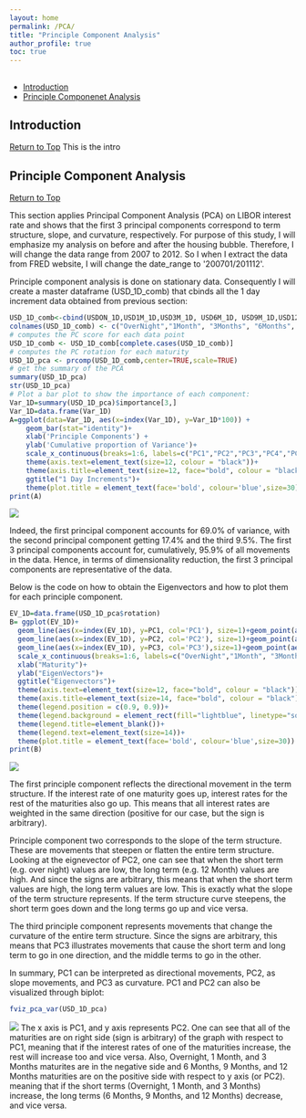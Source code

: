 ```yaml
---
layout: home
permalink: /PCA/
title: "Principle Component Analysis"
author_profile: true
toc: true
---
```


##  <a name="toc"/>
- [Introduction](#Introduction)
- [Principle Componenet Analysis](#Principle)


## Introduction <a name="Introduction"/>
[Return to Top](#toc)
This is the intro

## Principle Component Analysis <a name="Principle"/> 
[Return to Top](#toc)

This section applies Principal Component Analysis (PCA) on LIBOR interest rate and shows that the first 3 principal components correspond to term structure, slope, and curvature, respectively. For purpose of this study, I will emphasize my analysis on before and after the housing bubble. Therefore, I will change the data range from 2007 to 2012. So I when I extract the data from FRED website, I will change the date_range to '200701/201112'.

Principle component analysis is done on stationary data. Consequently I will create a master dataframe (USD_1D_comb) that cbinds all the 1 day increment data obtained from previous section:
``` r
USD_1D_comb<-cbind(USDON_1D,USD1M_1D,USD3M_1D, USD6M_1D, USD9M_1D,USD12M_1D)
colnames(USD_1D_comb) <- c("OverNight","1Month", "3Months", "6Months", "9Months", "12Months")
# computes the PC score for each data point
USD_1D_comb <- USD_1D_comb[complete.cases(USD_1D_comb)] 
# computes the PC rotation for each maturity
USD_1D_pca <- prcomp(USD_1D_comb,center=TRUE,scale=TRUE)
# get the summary of the PCA
summary(USD_1D_pca)
str(USD_1D_pca)
# Plot a bar plot to show the importance of each component:
Var_1D=summary(USD_1D_pca)$importance[3,]
Var_1D=data.frame(Var_1D)
A=ggplot(data=Var_1D, aes(x=index(Var_1D), y=Var_1D*100)) +
    geom_bar(stat="identity")+
    xlab('Principle Components') +
    ylab('Cumulative proportion of Variance')+
    scale_x_continuous(breaks=1:6, labels=c("PC1","PC2","PC3","PC4","PC5","PC6"))+
    theme(axis.text=element_text(size=12, colour = "black"))+
    theme(axis.title=element_text(size=12, face="bold", colour = "black"))+
    ggtitle("1 Day Increments")+
    theme(plot.title = element_text(face='bold', colour='blue',size=30))
print(A)
```
<img src="{{ site.url }}{{ site.baseurl }}/images/LIBOR/PCA1.jpeg">

Indeed, the first principal component accounts for 69.0% of variance, with the second principal component getting 17.4% and the third 9.5%. The first 3 principal components account for, cumulatively, 95.9% of all movements in the data. Hence, in terms of dimensionality reduction, the first 3 principal components are representative of the data.

Below is the code on how to obtain the Eigenvectors and how to plot them for each principle component.
```r
EV_1D=data.frame(USD_1D_pca$rotation)
B= ggplot(EV_1D)+
  geom_line(aes(x=index(EV_1D), y=PC1, col='PC1'), size=1)+geom_point(aes(x=index(EV_1D), y=PC1))+
  geom_line(aes(x=index(EV_1D), y=PC2, col='PC2'), size=1)+geom_point(aes(x=index(EV_1D), y=PC2))+
  geom_line(aes(x=index(EV_1D), y=PC3, col='PC3'),size=1)+geom_point(aes(x=index(EV_1D), y=PC3))+
  scale_x_continuous(breaks=1:6, labels=c("OverNight","1Month", "3Months", "6Months", "9Months", "12Months"))+
  xlab("Maturity")+
  ylab("EigenVectors")+
  ggtitle("Eigenvectors")+
  theme(axis.text=element_text(size=12, face="bold", colour = "black"))+
  theme(axis.title=element_text(size=14, face="bold", colour = "black"))+
  theme(legend.position = c(0.9, 0.9))+
  theme(legend.background = element_rect(fill="lightblue", linetype="solid", colour ="darkblue"))+
  theme(legend.title=element_blank())+
  theme(legend.text=element_text(size=14))+
  theme(plot.title = element_text(face='bold', colour='blue',size=30))
print(B)
```
<img src="{{ site.url }}{{ site.baseurl }}/images/LIBOR/PCA2.jpeg">

The first principle component reflects the directional movement in the term structure. If the interest rate of one maturity goes up, interest rates for the rest of the maturities also go up. This means that all interest rates are weighted in the same direction (positive for our case, but the sign is arbitrary). 

Principle component two corresponds to the slope of the term structure. These are movements that steepen or flatten the entire term structure. Looking at the eignevector of PC2, one can see that when the short term (e.g. over night) values are low, the long term (e.g. 12 Month) values are high. And since the signs are arbitrary, this means that when the short term values are high, the long term values are low. This is exactly what the slope of the term structure represents. If the term structure curve steepens, the short term goes down and the long terms go up and vice versa.

The third principle component represents movements that change the curvature of the entire term structure. Since the signs are arbitrary, this means that PC3 illustrates movements that cause the short term and long term to go in one direction, and the middle terms to go in the other. 

In summary, PC1 can be interpreted as directional movements, PC2, as slope movements, and PC3 as curvature. PC1 and PC2 can also be visualized through biplot:
```r
fviz_pca_var(USD_1D_pca)
```
<img src="{{ site.url }}{{ site.baseurl }}/images/LIBOR/PCA3.jpg">
The x axis is PC1, and y axis represents PC2. One can see that all of the maturities are on right side (sign is arbitrary) of the graph with respect to PC1, meaning that if the interest rates of one of the maturities increase, the rest will increase too and vice versa. Also, Overnight, 1 Month, and 3 Months maturites are in the negative side and 6 Months, 9 Months, and 12 Months maturities are on the positive side with respect to y axis (or PC2). meaning that if the short terms (Overnight, 1 Month, and 3 Months) increase, the long terms (6 Months, 9 Months, and 12 Months) decrease, and vice versa.